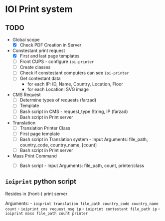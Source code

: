 # IOI Print system


## TODO

- Global scope
    - [x] Check PDF Creation in Server

- Constestant print request
    - [x] First and last page templates
    - [ ] Front CUPS - configure `ioi-printer`
    - [ ] Create classes
    - [ ] Check if constestant computers can see `ioi-printer`
    - [ ] Get contestant data
        - for each IP: ID, Name, Country, Location, Floor
        - for each Location: SVG image

- CMS Request
    - [ ] Determine types of requests (farzad)
    - [ ] Template
    - [ ] Bash script in CMS - request_type:String, IP (farzad)
    - [ ] Bash script in Print server

- Translation
    - [ ] Translation Printer Class
    - [ ] First page template
    - [ ] Bash script in Translation system - Input Arguments: file_path, country_code, country_name, [count]
    - [ ] Bash script in Print server

- Mass Print Command
    - [ ] Bash script - Input Arguments: file_path, count, printer/class


## `ioiprint` python script
Resides in (front-) print server

Arguments:
    - `ioiprint translation file_path country_code country_name count`
    - `ioiprint cms request_msg ip`
    - `ioiprint contestant file_path ip`
    - `ioiprint mass file_path count printer`
